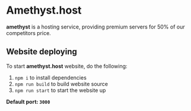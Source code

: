 # Amethyst.host
**amethyst** is a hosting service, providing premium servers for 50% of our competitors price.

## Website deploying
To start **amethyst.host** website, do the following: 
  1. ``npm i`` to install dependencies
  2. ``npm run build`` to build website source
  3. ``npm run start`` to start the website up

**Default port: ``3000``**
